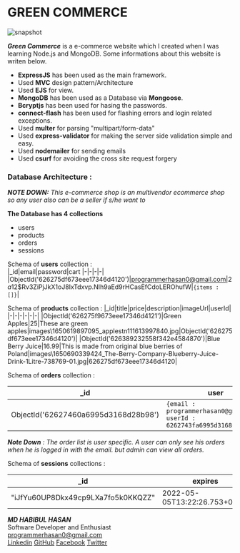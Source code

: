 # GREEN COMMERCE

![snapshot](https://i.ibb.co/hgfCyQ0/Screenshot-1.png)

**_Green Commerce_** is a e-commerce website which I created when I was learning Node.js and MongoDB. Some informations about this website is writen below.

- **ExpressJS** has been used as the main framework.
- Used **MVC** design pattern/Architecture
- Used **EJS** for view.
- **MongoDB** has been used as a Database via **Mongoose**.
- **Bcryptjs** has been used for hasing the passwords.
- **connect-flash** has been used for flashing errors and login related exceptions.
- Used **multer** for parsing "multipart/form-data"
- Used **express-validator** for making the server side validation simple and easy.
- Used **nodemailer** for sending emails
- Used **csurf** for avoiding the cross site request forgery

### Database Architecture :

_**NOTE DOWN:** This e-commerce shop is an multivendor ecommerce shop so any user also can be a seller if s/he want to_

**The Database has 4 collections**
<br>

- users
- products
- orders
- sessions

Schema of **users** collection :
<br>
|\_id|email|password|cart
|-|-|-|-|
|ObjectId('626275df673eee17346d4120')|programmerhasan0@gmail.com|$2a$12$Rv3ZiPjJkX1oJ8IxTdxvp.NIh9aEd9rHCasEfCdoLEROhufW|`{items : []}`|

Schema of **products** collection :
|\_id|title|price|description|imageUrl|userId|
|-|-|-|-|-|-|
|ObjectId('626275f9673eee17346d4121')|Green Apples|25|These are green apples|images\1650619897095_applestn111613997840.jpg|ObjectId('626275df673eee17346d4120')|
|ObjectId('626389232558f342e4584870')|Blue Berry Juice|16.99|This is made from original blue berries of Poland|images\1650690339424_The-Berry-Company-Blueberry-Juice-Drink-1Litre-738769-01.jpg|626275df673eee17346d4120|

Schema of **orders** collection :

| \_id                                 | user                                                                      | products |
| ------------------------------------ | ------------------------------------------------------------------------- | -------- |
| ObjectId('62627460a6995d3168d28b98') | `{email : programmerhasan0@gmail.com, userId : 6262743fa6995d3168d28b96}` | `[]`     |

_**Note Down** : The order list is user specific. A user can only see his orders when he is logged in with the email. but admin can view all orders._

Schema of **sessions** collections :

| \_id                               | expires                       | session                                                  |
| ---------------------------------- | ----------------------------- | -------------------------------------------------------- |
| "iJfYu60UP8Dkx49cp9LXa7fo5k0KKQZZ" | 2022-05-05T13:22:26.753+00:00 | `{cookie : {}, csrfSecret : "srKk5ALKl8wbn6WxtCgn4DNl"}` |

**_MD HABIBUL HASAN_**
<br>
Software Developer and Enthusiast
<br>
programmerhasan0@gmail.com
<br>
[Linkedin](https://www.linkedin.com/in/programmerhasan0/) [GitHub](https://github.com/programmerhasan0/) [Facebook](https://www.facebook.com/programmerhasan0/) [Twitter](https://twitter.com/devhasan0)
